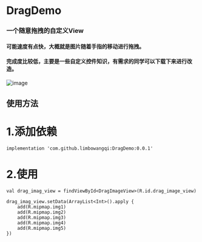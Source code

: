 # DragDemo
### 一个随意拖拽的自定义View

#### 可能速度有点快，大概就是图片随着手指的移动进行拖拽。
#### 完成度比较低，主要是一些自定义控件知识，有需求的同学可以下载下来进行改造。

![image]( https://github.com/limbowangqi/DragDemo/blob/master/dragDemo.gif)

## 使用方法
# 1.添加依赖
```
implementation 'com.github.limbowangqi:DragDemo:0.0.1'
```

# 2.使用
```
val drag_imag_view = findViewById<DragImageView>(R.id.drag_image_view)

drag_imag_view.setData(ArrayList<Int>().apply {
    add(R.mipmap.img1)
    add(R.mipmap.img2)
    add(R.mipmap.img3)
    add(R.mipmap.img4)
    add(R.mipmap.img5)
})
```

